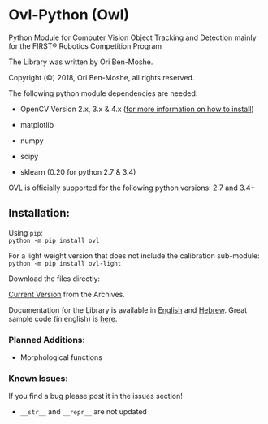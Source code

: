# Ovl-Python (Owl)
Python Module for Computer Vision Object Tracking and Detection mainly for the FIRST® Robotics Competition Program

The Library was written by Ori Ben-Moshe.

Copyright (©) 2018, Ori Ben-Moshe, all rights reserved.

The following python module dependencies are needed:

  - OpenCV Version 2.x, 3.x & 4.x ([for more information on how to install](https://github.com/1937Elysium/Ovl-Python/blob/master/Installing%20Opencv.md))
  
  - matplotlib
  
  - numpy
  
  - scipy
  
  - sklearn (0.20 for python 2.7 & 3.4)
 

OVL is officially supported for the following python versions: 2.7 and 3.4+

## Installation:

Using `pip`:
</br>
`python -m pip install ovl`

For a light weight version that does not include the calibration sub-module:
</br>
`python -m pip install ovl-light`

Download the files directly:

[Current Version](https://github.com/1937Elysium/Ovl-Python/tree/master/Archives/Current%20Release) from the Archives.

Documentation for the Library is available in [English](https://github.com/1937Elysium/Ovl-Python/tree/master/English) and [Hebrew](https://github.com/1937Elysium/Ovl-Python/blob/master/Hebrew/Introduction.md).
Great sample code (in english) is [here](https://github.com/1937Elysium/Ovl-Python/blob/master/English/ovl/Vision/Constructer%20(__init__).md).

### Planned Additions:
- Morphological functions

### Known Issues:
If you find a bug please post it in the issues section!
- `__str__` and `__repr__` are not updated
